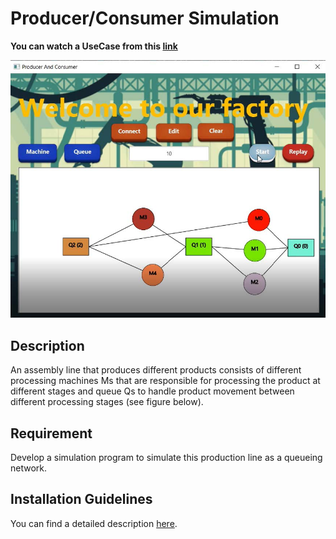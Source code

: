 # Producer/Consumer Simulation
**You can watch a UseCase from this [link](https://youtu.be/gu4jymWB-yQ)**

![Start](https://github.com/alia7med/Producer-Consumer-Simulation/blob/main/sample.jpg)

## Description 
 An assembly line that produces different products consists of different processing machines Ms that are responsible for processing the product at different stages and queue Qs to handle product movement between different processing stages (see figure below). 
## Requirement 
  Develop a simulation program to simulate this production line as a queueing network.

 ## Installation Guidelines
  You can find a detailed description [here](https://github.com/alia7med/Producer-Consumer-Simulation/blob/main/producer_consumer.pdf).

 
